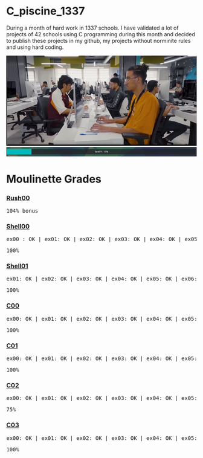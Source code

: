 # C_piscine_1337

During a month of hard work in 1337 schools. I have validated a lot of projects of 42 schools using C programming during this month and decided to publish these projects in my github, my projects without norminite rules and using hard coding.

<img src="https://github.com/wmBolles/C-piscine-1337/blob/main/images/Screenshot%202023-08-27%20120959.png">
<img src="https://github.com/wmBolles/C-piscine-1337/blob/main/images/Screenshot%202023-08-28%20210910.png">

  <h1>Moulinette Grades</h1>

### <a href="https://github.com/wmBolles/C-piscine-1337/tree/main/rush00">Rush00</a>
  <!-- <pre>ex00 : OK | ex01: OK | ex02: OK | ex03: OK | ex04: OK | ex05: OK | ex06: OK | ex07: OK | ex08: OK | ex09: OK</pre>--><pre>104% bonus</pre>

### <a href="https://github.com/wmBolles/C-piscine-1337/tree/main/shell00">Shell00</a>
  <pre>ex00 : OK | ex01: OK | ex02: OK | ex03: OK | ex04: OK | ex05: OK | ex06: OK | ex07: OK | ex08: OK | ex09: OK</pre><pre>100%</pre>

### <a href="https://github.com/wmBolles/C-piscine-1337/tree/main/shell01">Shell01</a>
  <pre>ex01: OK | ex02: OK | ex03: OK | ex04: OK | ex05: OK | ex06: OK | ex07: OK | ex08: OK</pre><pre>100%</pre>

### <a href="https://github.com/wmBolles/C-piscine-1337/tree/main/c00">C00</a>
  <pre>ex00: OK | ex01: OK | ex02: OK | ex03: OK | ex04: OK | ex05: OK | ex06: OK | ex07: OK | ex08: OK</pre><pre>100%</pre>

### <a href="https://github.com/wmBolles/C-piscine-1337/tree/main/c01">C01</a>
  <pre>ex00: OK | ex01: OK | ex02: OK | ex03: OK | ex04: OK | ex05: OK | ex06: OK | ex07: OK | ex08: OK</pre><pre>100%</pre>

### <a href="https://github.com/wmBolles/C-piscine-1337/tree/main/c02">C02</a>
  <pre>ex00: OK | ex01: OK | ex02: OK | ex03: OK | ex04: OK | ex05: OK | ex06: OK | ex07: OK | ex08: OK | ex09: OK | ex10: OK | ex11: KO | ex12: Timeout</pre><pre>75%</pre>

### <a href="https://github.com/wmBolles/C-piscine-1337/tree/main/c03">C03</a>
  <pre>ex00: OK | ex01: OK | ex02: OK | ex03: OK | ex04: OK | ex05: OK</pre><pre>100%</pre>
